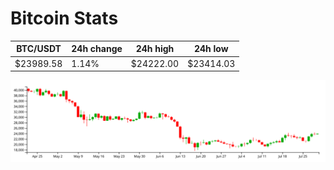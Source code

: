 # Bitcoin Stats

BTC/USDT|24h change|24h high|24h low|
|---|---|---|---|
|$23989.58|1.14%|$24222.00|$23414.03|

<img src="./chart.svg">
